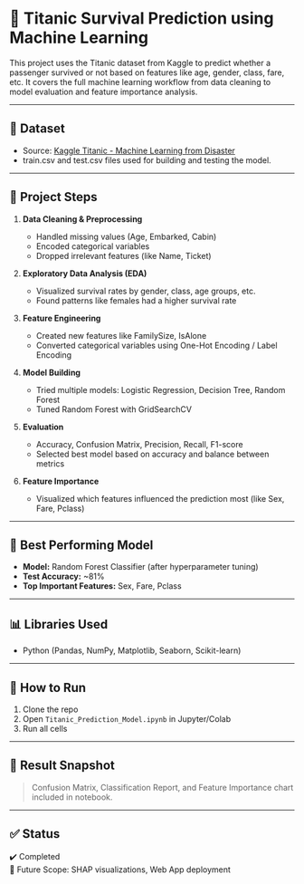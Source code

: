 # 🚢 Titanic Survival Prediction using Machine Learning

This project uses the Titanic dataset from Kaggle to predict whether a passenger survived or not based on features like age, gender, class, fare, etc. It covers the full machine learning workflow from data cleaning to model evaluation and feature importance analysis.

---

## 📂 Dataset
- Source: [Kaggle Titanic - Machine Learning from Disaster](https://www.kaggle.com/competitions/titanic/data)
- train.csv and test.csv files used for building and testing the model.

---

## 📌 Project Steps

1. **Data Cleaning & Preprocessing**
   - Handled missing values (Age, Embarked, Cabin)
   - Encoded categorical variables
   - Dropped irrelevant features (like Name, Ticket)

2. **Exploratory Data Analysis (EDA)**
   - Visualized survival rates by gender, class, age groups, etc.
   - Found patterns like females had a higher survival rate

3. **Feature Engineering**
   - Created new features like FamilySize, IsAlone
   - Converted categorical variables using One-Hot Encoding / Label Encoding

4. **Model Building**
   - Tried multiple models: Logistic Regression, Decision Tree, Random Forest
   - Tuned Random Forest with GridSearchCV

5. **Evaluation**
   - Accuracy, Confusion Matrix, Precision, Recall, F1-score
   - Selected best model based on accuracy and balance between metrics

6. **Feature Importance**
   - Visualized which features influenced the prediction most (like Sex, Fare, Pclass)

---

## 🧠 Best Performing Model

- **Model:** Random Forest Classifier (after hyperparameter tuning)
- **Test Accuracy:** ~81%
- **Top Important Features:** Sex, Fare, Pclass

---

## 📊 Libraries Used

- Python (Pandas, NumPy, Matplotlib, Seaborn, Scikit-learn)

---

## 📎 How to Run

1. Clone the repo
2. Open `Titanic_Prediction_Model.ipynb` in Jupyter/Colab
3. Run all cells

---

## 📌 Result Snapshot

> Confusion Matrix, Classification Report, and Feature Importance chart included in notebook.

---

## ✅ Status
✔️ Completed  
🚀 Future Scope: SHAP visualizations, Web App deployment
